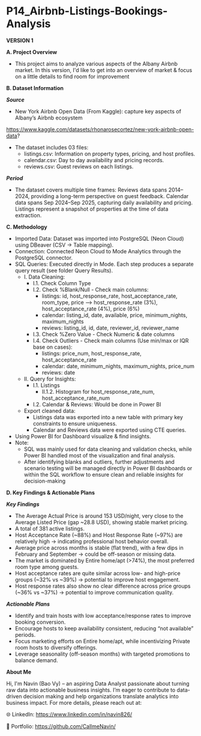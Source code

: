 # P14_Airbnb-Listings-Bookings-Analysis

**VERSION 1**

**A. Project Overview**

- This project aims to analyze various aspects of the Albany Airbnb market. In this version, I'd like to get into an overview of market & focus on a little details to find room for improvement

**B. Dataset Information**

_**Source**_

- New York Airbnb Open Data (From Kaggle): capture key aspects of Albany’s Airbnb ecosystem

https://www.kaggle.com/datasets/rhonarosecortez/new-york-airbnb-open-data?

- The dataset includes 03 files:
  + listings.csv: Information on property types, pricing, and host profiles.
  + calendar.csv: Day to day availability and pricing records.
  + reviews.csv: Guest reviews on each listings.

_**Period**_

- The dataset covers multiple time frames: Reviews data spans 2014–2024, providing a long-term perspective on guest feedback. Calendar data spans Sep 2024–Sep 2025, capturing daily availability and pricing. Listings represent a snapshot of properties at the time of data extraction.

**C. Methodology**

- Imported Data: Dataset was imported into PostgreSQL (Neon Cloud) using DBeaver (CSV → Table mapping).
- Connection: Connected Neon Cloud to Mode Analytics through the PostgreSQL connector.
- SQL Queries: Executed directly in Mode. Each step produces a separate query result (see folder Query Results).
  + I. Data Cleaning:
    - I.1. Check Column Type
    - I.2. Check %Blank/Null - Check main columns:
      + listings: id, host_response_rate, host_acceptance_rate, room_type, price --> host_response_rate (3%), host_acceptance_rate (4%), price (6%)
      + calendar: listing_id, date, available, price, minimum_nights, maximum_nights
      + reviews: listing_id, id, date, reviewer_id, reviewer_name
    - I.3. Check %Zero Value - Check Numeric & date columns
    - I.4. Check Outliers - Check main columns (Use min/max or IQR base on cases):
      + listings: price_num, host_response_rate, host_acceptance_rate
      + calendar: date, minimum_nights, maximum_nights, price_num
      + reviews: date
  + II. Query for Insights:
    - I.1. Listings
      + II.1.2. Histogram for host_response_rate_num, host_acceptance_rate_num
    - I.2. Calendar & Reviews: Would be done in Power BI
  + Export cleaned data:
    - Listings data was exported into a new table with primary key constraints to ensure uniqueness.
    - Calendar and Reviews data were exported using CTE queries.
- Using Power BI for Dashboard visualize & find insights.
- Note:
  + SQL was mainly used for data cleaning and validation checks, while Power BI handled most of the visualization and final analysis.
  + After identifying blanks and outliers, further adjustments and scenario testing will be managed directly in Power BI dashboards or within the SQL workflow to ensure clean and reliable insights for decision-making

**D. Key Findings & Actionable Plans**

_**Key Findings**_

- The Average Actual Price is around 153 USD/night, very close to the Average Listed Price (gap ~28.8 USD), showing stable market pricing.
- A total of 381 active listings.
- Host Acceptance Rate (~88%) and Host Response Rate (~97%) are relatively high → indicating professional host behavior overall.
- Average price across months is stable (flat trend), with a few dips in February and September → could be off-season or missing data.
- The market is dominated by Entire home/apt (>74%), the most preferred room type among guests.
- Host acceptance rates are quite similar across low- and high-price groups (~32% vs ~39%) → potential to improve host engagement.
- Host response rates also show no clear difference across price groups (~36% vs ~37%) → potential to improve communication quality.

_**Actionable Plans**_

- Identify and train hosts with low acceptance/response rates to improve booking conversion.
- Encourage hosts to keep availability consistent, reducing “not available” periods.
- Focus marketing efforts on Entire home/apt, while incentivizing Private room hosts to diversify offerings.
- Leverage seasonality (off-season months) with targeted promotions to balance demand.

**About Me**

Hi, I'm Navin (Bao Vy) – an aspiring Data Analyst passionate about turning raw data into actionable business insights. I’m eager to contribute to data-driven decision making and help organizations translate analytics into business impact. For more details, please reach out at:

🌐 LinkedIn: https://www.linkedin.com/in/navin826/

📂 Portfolio: https://github.com/CallmeNavin/
